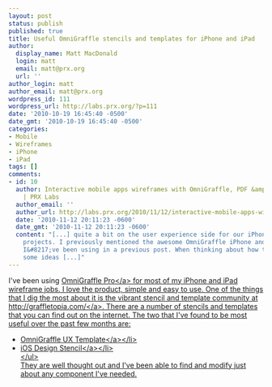 ```yaml
---
layout: post
status: publish
published: true
title: Useful OmniGraffle stencils and templates for iPhone and iPad
author:
  display_name: Matt MacDonald
  login: matt
  email: matt@prx.org
  url: ''
author_login: matt
author_email: matt@prx.org
wordpress_id: 111
wordpress_url: http://labs.prx.org/?p=111
date: '2010-10-19 16:45:40 -0500'
date_gmt: '2010-10-19 16:45:40 -0500'
categories:
- Mobile
- Wireframes
- iPhone
- iPad
tags: []
comments:
- id: 10
  author: Interactive mobile apps wireframes with OmniGraffle, PDF &amp; GoodReader
    | PRX Labs
  author_email: ''
  author_url: http://labs.prx.org/2010/11/12/interactive-mobile-apps-wireframes-with-omnigraffle-pdf-goodreader/
  date: '2010-11-12 20:11:23 -0600'
  date_gmt: '2010-11-12 20:11:23 -0600'
  content: "[...] quite a bit on the user experience side for our iPhone&#47;iPad
    projects. I previously mentioned the awesome OmniGraffle iPhone and iPad stencils
    I&#8217;ve been using in a previous post. When thinking about how to test out
    some ideas [...]"
---
```

<p>I've been using <a href="http:&#47;&#47;www.omnigroup.com&#47;products&#47;omnigraffle&#47;">OmniGraffle Pro<&#47;a> for most of my iPhone and iPad wireframe jobs. I love the product, simple and easy to use. One of the things that I dig the most about it is the vibrant stencil and template community at <a href="http:&#47;&#47;graffletopia.com&#47;">http:&#47;&#47;graffletopia.com&#47;<&#47;a>. There are a number of stencils and templates that you can find out on the internet. The two that I've found to be most useful over the past few months are:</p>
<ul>
<li><a href="http:&#47;&#47;konigi.com&#47;tools&#47;omnigraffle-ux-template">OmniGraffle UX Template<&#47;a><&#47;li>
<li><a href="http:&#47;&#47;www.morford.org&#47;iphoneosdesignstencil&#47;">iOS Design Stencil<&#47;a><&#47;li><br />
<&#47;ul><br />
They are well thought out and I've been able to find and modify just about any component I've needed.</p>

